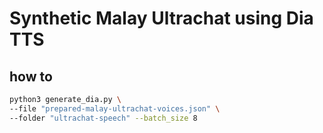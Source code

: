 # Synthetic Malay Ultrachat using Dia TTS

## how to

```bash
python3 generate_dia.py \
--file "prepared-malay-ultrachat-voices.json" \
--folder "ultrachat-speech" --batch_size 8
```